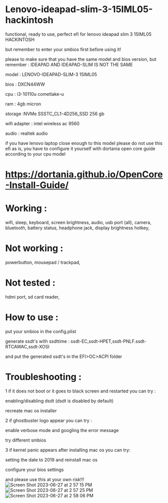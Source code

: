# Lenovo-ideapad-slim-3-15IML05-hackintosh
functional, ready to use, perfect efi for lenovo ideapad slim 3 15IML05 HACKINTOSH

but remember to enter your smbios first before using it!

please to make sure that you have the same model and bios version, but remember : IDEAPAD AND IDEAPAD-SLIM IS NOT THE SAME

model            : LENOVO-IDEAPAD-SLIM-3 15IML05 

bios             : DXCN44WW 

cpu              : i3-10110u cometlake-u

ram              : 4gb micron

storage          :NVMe SSSTC_CL1-4D256_SSD 256 gb

wifi adapter     : intel wireless ac 9560

audio            : realtek audio

if you have lenovo laptop close enough to this model please do not use this efi as is, you have to configure it yourself with dortania open core guide according to your cpu model


# https://dortania.github.io/OpenCore-Install-Guide/


# Working :
wifi,
sleep,
keyboard,
screen brightness,
audio,
usb port (all),
camera,
bluetooth,
battery status,
headphone jack,
display brightness hotkey,

# Not working :
powerbutton,
mousepad / trackpad,

# Not tested :
hdmi port,
sd card reader,


# How to use :

put your smbios in the config.plist

generate ssdt's with ssdttime : ssdt-EC,ssdt-HPET,ssdt-PNLF.ssdt-RTCAWAC,ssdt-XOSI

and put the generated ssdt's in the EFI>OC>ACPI folder

# Troubleshooting :

1 if it does not boot or it goes to black screen and restarted you can try :

enabling/disabling dsdt (dsdt is disabled by default)

recreate mac os installer


2 if ghostbuster logo appear you can try :

enable verbose mode and googling the error message

try different smbios


3 if kernel panic appears after installing mac os you can try:

setting the date to 2019 and reinstall mac os

configure your bios settings


and please use this at your own risk!!!
![Screen Shot 2023-06-27 at 2 57 15 PM](https://github.com/Reyhankeselek/Lenovo-ideapad-slim-3-15IML05-hackintosh/assets/87765920/822387ae-f20f-48c9-a6a6-b55c79d540e4)
![Screen Shot 2023-06-27 at 2 57 25 PM](https://github.com/Reyhankeselek/Lenovo-ideapad-slim-3-15IML05-hackintosh/assets/87765920/559c997d-a550-4218-95ee-bad6256c29d5)
![Screen Shot 2023-06-27 at 2 58 06 PM](https://github.com/Reyhankeselek/Lenovo-ideapad-slim-3-15IML05-hackintosh/assets/87765920/9e3e9e12-0c7b-4f46-a695-cb7c9e17e074)
